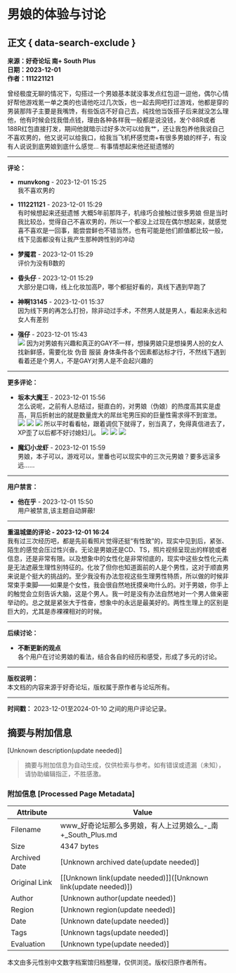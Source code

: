 # 男娘的体验与讨论

## 正文 { data-search-exclude }


**来源：好奇论坛 南+ South Plus**  
**日期：2023-12-01**  
**作者：111221121**

曾经极度无聊的情况下，勾搭过一个男娘基本就没事发点红包逗一逗他，偶尔心情好帮他游戏氪一单之类的也请他吃过几次饭，也一起去网吧打过游戏，他都是穿的男装那阵子主要是我嘴馋，有些饭店不好自己去，纯找他当饭搭子后来就没怎么理他，他有时候会找我借点钱，理由各种各样我一般都是说没钱，发个88R或者188R红包直接打发，期间他就暗示过好多次可以给我艹，还让我包养他我说自己不喜欢男的，他又说可以给我口，给我当飞机杯感觉南+有很多男娘的样子，有没有人说说到底男娘到底什么感觉... 有事情想起来他还挺遗憾的

---

**评论：**

- **munvkong** - 2023-12-01 15:25  
  我不喜欢男的

- **111221121** - 2023-12-01 15:29  
  有时候想起来还挺遗憾 大概5年前那阵子，机缘巧合接触过很多男娘 但是当时我比较怂，觉得自己不喜欢男的，所以一个都没上过现在偶尔想起来，就感觉喜不喜欢是一回事，能尝尝鲜也不错当然，也有可能是他们颜值都比较一般，线下见面都没有让我产生那种跨性别的冲动

- **梦魇君** - 2023-12-01 15:29  
  评价为没有B数的

- **昏头仔** - 2023-12-01 15:29  
  大部分是口嗨，线上化妆加高P，哪个都挺好看的，真线下遇到早跑了

- **神啊13145** - 2023-12-01 15:37  
  因为线下男的再怎么打扮，除非动过手术，不然男人就是男人，看起来永远和女人有差别

- **强仔** - 2023-12-01 15:43  
  ![](images/post/smile/smallface/face077.gif) 因为对男娘有兴趣和真正的GAY不一样，想操男娘只是想操男人扮的女人找新鲜感，需要化妆 伪音 服装 身体条件各个因素都达标才行，不然线下遇到看着还是个男人，不是GAY对男人是不会起兴趣的

---

**更多评论：**

- **坂本大魔王** - 2023-12-01 15:56  
  怎么说呢，之前有人总结过，挺直白的，对男娘（伪娘）的热度高其实是虚高，背后折射出的就是数量庞大的屌丝宅男压抑的巨量性需求得不到宣泄。 ![](images/post/smile/smallface/face020.jpg) ![](images/post/smile/smallface/face020.jpg) ![](images/post/smile/smallface/face020.jpg) 所以平时看看帖，跟着调侃下就得了，别当真了，免得真信进去了，XP歪了以后都不好讨媳妇儿。 ![](images/post/smile/smallface/face056.jpg) ![](images/post/smile/smallface/face056.jpg) ![](images/post/smile/smallface/face056.jpg)

- **魔幻小龙虾** - 2023-12-01 15:59  
  男娘，本子可以，游戏可以，里番也可以现实中的三次元男娘？要多远滚多远……

---

**用户禁言：**  
- **他在乎** - 2023-12-01 15:50  
  用户被禁言,该主题自动屏蔽!

---

**重温城堡的评论 - 2023-12-01 16:24**  
我有过三次经历吧，都是先前看照片觉得还挺“有性致”的，现实中见到后，紧张、陌生的感觉会压过性兴奋。无论是男娘还是CD、TS，照片视频呈现出的样貌或者信息，还是非常有限。以及想象中的女性化是非常彻底的，现实中这些女性化元素是无法遮蔽生理性别特征的。化妆了但你也知道面前的人是个男性，这对于顺直男来说是个挺大的挑战的。至少我没有办法忽视这些生理男性特质，所以做的时候非常束手束脚——如果是个女性，我会很自然地抚摸亲吻什么的。对于男娘，你手上的触觉会立刻告诉大脑，这是个男人。我一时是没有办法自然地对一个男人做亲密举动的。总之就是紧张大于性奋，想象中的永远是最美好的。两性生理上的区别是巨大的，尤其是赤裸裸相对的时候。

---

**后续讨论：**

- **不断更新的观点**  
  各个用户在讨论男娘的看法，结合各自的经历和感受，形成了多元的讨论。

---

**版权说明：**  
本文档的内容来源于好奇论坛，版权属于原作者与论坛所有。

---

**时间戳：** 2023-12-01至2024-01-10 之间的用户评论记录。
<!-- tcd_original_link https://www.summer-plus.net/simple/index.php?t2022432.html -->


## 摘要与附加信息

<!-- tcd_abstract -->
[Unknown description(update needed)]
<!-- tcd_abstract_end -->

> 摘要与附加信息为自动生成，仅供检索与参考。如有错误或遗漏（未知），请协助编辑指正，不胜感激。

### 附加信息 [Processed Page Metadata]

| Attribute       | Value                                  |
|-----------------|----------------------------------------|
| Filename        | www_好奇论坛那么多男娘，有人上过男娘么_-_南+_South_Plus.md                             |
| Size            | 4347 bytes                           |
| Archived Date   | [Unknown archived date(update needed)]                             |
| Original Link   | [[Unknown link(update needed)]]([Unknown link(update needed)])                       |
| Author          | [Unknown author(update needed)]                               |
| Region          | [Unknown region(update needed)]                               |
| Date            | [Unknown date(update needed)]                                 |
| Tags            | [Unknown tags(update needed)]                                 |
| Evaluation            | [Unknown type(update needed)]                                 |
<!-- tcd_table_end -->

本文由多元性别中文数字档案馆归档整理，仅供浏览。版权归原作者所有。
